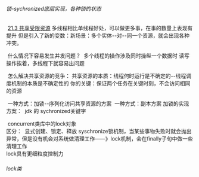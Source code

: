 ###### 锁-sychronized底层实现，各种锁的状态

​		[21.3 共享受限资源]()
​				多线程相比单线程好处，可以做更多事，在事的数量上表现有提升
​				但是引入了新的变数：新场景：多个实体--对--同一个资源，就会出现各种冲突。
​			

​				什么情况下容易发生并发问题？
​						多个线程的操作涉及同时操纵一个数据时
​						读写操作挨着，多线程下就容易出问题

​				怎么解决共享资源的竞争：
​						共享资源的本质：线程何时运行是不确定的--线程调度机制的本质是不确定性的
​						你的关键：保证两个任务在关键时刻，不会访问相同的资源

​						一种方式：加锁--序列化访问共享资源的方案
​						一种方式：副本方案
​								加锁的实现方案：
​										jdk 的 sychronized关键字

​										concurrent类库中的lock对象	
​										区分：
​												显式创建、锁定、释放
​												syschronize锁机制，当某些事物失败时就会抛出异常，但是没有机会对系统做清理工作——》lock机制，会在finally子句中做一些清理工作	
​												lock具有更细粒度控制力											









###### lock类

